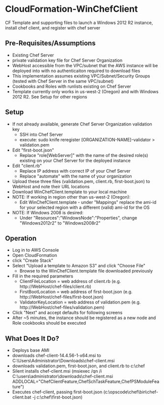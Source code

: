 # CloudFormation-WinChefClient
CF Template and supporting files to launch a Windows 2012 R2 instance, install chef client, and register with chef server

## Pre-Requisites/Assumptions
* Existing Chef Server
* private validation key file for Chef Server Organization
* WebHost accessible from the VPC/subnet that the AWS instance will be deployed into with no authenticaiton required to download files
* This implementation assumes existing VPC/Subnet/Security Groups (tested with Chef Server in the same VPC/subnet)
* Cookbooks and Roles with runlists existing on Chef Server
* Template currently only works in us-west-2 (Oregon) and with Windows 2012 R2.  See Setup for other regions

## Setup
* If not already available, generate Chef Server Organization validation key
    * SSH into Chef Server
    * execute: sudo knife reregister [ORGANIZATION-NAME]-validator > validation.pem
* Edit "first-boot.json"
    * Replace "role[WebServer]" with the name of the desired role(s) existing on your Chef Server for the deployed instance
* Edit "client.rb"
    * Replace IP address with correct IP of your Chef Server
    * Replace "automate" with the name of your organization
* Upload these three files (validation.pem, client.rb, first-boot.json) to WebHost and note their URL locations
* Download WinChefClient.template to your local machine
* NOTE: If working in region other than us-west-2 (Oregon):
    * Edit WinChefClient.template - under "Mappings" replace the ami-id for your selected region with a different (valid) ami-id for the OS
* NOTE: If Windows 2008 is desired:
    * Under "Resources":"WindowsNode":"Properties", change "Windows2012r2" to "Windows2008r2"

## Operation
* Log in to AWS Console
* Open CloudFormation
* click "Create Stack"
* Select "Upload a template to Amazon S3" and click "Choose File"
    * Browse to the WinChefClient.template file downloaded previously
* Fill in the required parameters
    * ClientFileLocation = web address of client.rb (e.g. http://WebHost/chef-files/client.rb)
    * FirstBootLocation = web address of first-boot.json (e.g. http://WebHost/chef-files/first-boot.json)
    * ValidatorKeyLocation = web address of validation.pem (e.g. http://WebHost/chef-files/validation.pem)
* Click "Next" and accept defaults for following screens
* After ~5 minutes, the instance should be registered as a new node and Role cookbooks should be executed

## What Does It Do?
* Deploys base AMI
* downloads chef-client-14.4.56-1-x64.msi to C:\Users\Administrator\Downloads\chef-client.msi
* downloads validation.pem, first-boot.json, and client.rb to c:\chef
* Silent installs chef-client.msi (msiexec /qn /i C:\users\administrator\downloads\chef-client.msi ADDLOCAL="ChefClientFeature,ChefSchTaskFeature,ChefPSModuleFeature")
* Executes chef-client, passing first-boot.json (c:\opscode\chef\bin\chef-client.bat -j c:\chef\first-boot.json)